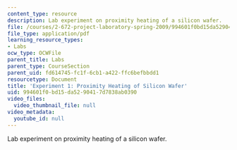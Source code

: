 ```yaml
---
content_type: resource
description: Lab experiment on proximity heating of a silicon wafer.
file: /courses/2-672-project-laboratory-spring-2009/994601f0bd15da5290417d7838ab0390_prx_heat.pdf
file_type: application/pdf
learning_resource_types:
- Labs
ocw_type: OCWFile
parent_title: Labs
parent_type: CourseSection
parent_uid: fd614745-fc1f-6cb1-a422-ffc6befbbdd1
resourcetype: Document
title: 'Experiment 1: Proximity Heating of Silicon Wafer'
uid: 994601f0-bd15-da52-9041-7d7838ab0390
video_files:
  video_thumbnail_file: null
video_metadata:
  youtube_id: null
---
```

Lab experiment on proximity heating of a silicon wafer.

